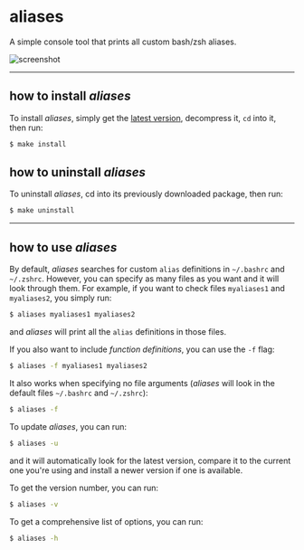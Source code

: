 # aliases
A simple console tool that prints all custom bash/zsh aliases.

![screenshot](https://i.imgur.com/zi8NUl6.png)

---

## how to install _aliases_
To install _aliases_, simply get the [latest version](https://github.com/kokkonisd/aliases/releases/tag/v1.1), decompress it, `cd` into it, then run:

```bash
$ make install
```

## how to uninstall _aliases_
To uninstall _aliases_, cd into its previously downloaded package, then run:

```bash
$ make uninstall
```

---

## how to use _aliases_

By default, _aliases_ searches for custom `alias` definitions in `~/.bashrc` and `~/.zshrc`.
However, you can specify as many files as you want and it will look through them.
For example, if you want to check files `myaliases1` and `myaliases2`, you simply run:

```bash
$ aliases myaliases1 myaliases2
```

and _aliases_ will print all the `alias` definitions in those files.

If you also want to include _function definitions_, you can use the `-f` flag:

```bash
$ aliases -f myaliases1 myaliases2
```

It also works when specifying no file arguments (_aliases_ will look in the default files `~/.bashrc` and `~/.zshrc`):

```bash
$ aliases -f
```

To update _aliases_, you can run:

```bash
$ aliases -u
```

and it will automatically look for the latest version, compare it to the current one you're using and install a newer version if one is available.

To get the version number, you can run:

```bash
$ aliases -v
```

To get a comprehensive list of options, you can run:

```bash
$ aliases -h
```
